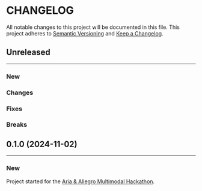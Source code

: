 # CHANGELOG

All notable changes to this project will be documented in this file.
This project adheres to [Semantic Versioning](http://semver.org/) and [Keep a Changelog](http://keepachangelog.com/).



## Unreleased
---

### New

### Changes

### Fixes

### Breaks


## 0.1.0 (2024-11-02)
---

### New
Project started for the [Aria & Allegro Multimodal Hackathon](https://lablab.ai/event/aria-multimodal-hackathon).
